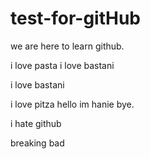 # test-for-gitHub



we are here to learn github.

i love pasta
i love bastani

i love bastani

i love pitza
hello im hanie bye.



i hate github

breaking bad
